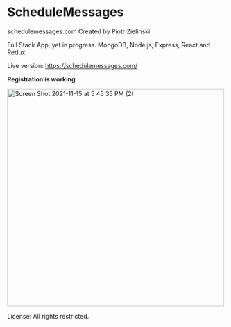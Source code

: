 # ScheduleMessages
schedulemessages.com
Created by Piotr Zielinski

Full Stack App, yet in progress.
MongoDB, Node.js, Express, React and Redux.

Live version:
https://schedulemessages.com/

<b>Registration is working</b>

<img width="500" alt="Screen Shot 2021-11-15 at 5 45 35 PM (2)" src="https://user-images.githubusercontent.com/82354717/141820824-805f61f2-e7d5-43ff-bbf0-a90d73edc4e5.png">

License: All rights restricted.
